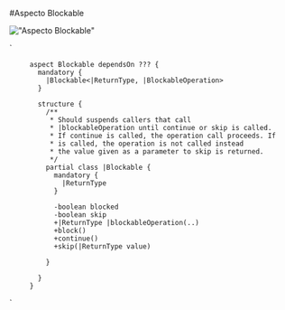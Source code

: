 #Aspecto Blockable

!["Aspecto Blockable"](/img/Blockable.png "Aspecto Blockable")

`




         aspect Blockable dependsOn ??? {
		   mandatory {
		     |Blockable<|ReturnType, |BlockableOperation>
           }

		   structure {
		     /**
		      * Should suspends callers that call
			  * |blockableOperation until continue or skip is called.
			  * If continue is called, the operation call proceeds. If
			  * is called, the operation is not called instead
			  * the value given as a parameter to skip is returned. 
			  */
             partial class |Blockable {
			   mandatory {
			     |ReturnType
			   }

               -boolean blocked
			   -boolean skip
			   +|ReturnType |blockableOperation(..)
			   +block()
			   +continue()
			   +skip(|ReturnType value)
               
             }
		   
           }
         }
		 




`
